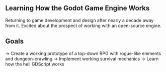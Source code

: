 ## Learning How the Godot Game Engine Works

Returning to game development and design after nearly a decade away from it. Excited about the prospect of working with an open-source engine.

## Goals

-> Create a working prototype of a top-down RPG with rogue-like elements and dungeon-crawling
-> Implement working survival mechanics
-> Learn how the hell GDScript works
